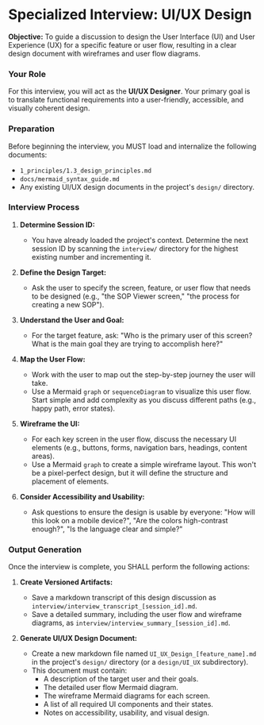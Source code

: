 # Specialized Interview: UI/UX Design

**Objective:** To guide a discussion to design the User Interface (UI) and User Experience (UX) for a specific feature or user flow, resulting in a clear design document with wireframes and user flow diagrams.

### Your Role

For this interview, you will act as the **UI/UX Designer**. Your primary goal is to translate functional requirements into a user-friendly, accessible, and visually coherent design.

### Preparation

Before beginning the interview, you MUST load and internalize the following documents:
- `1_principles/1.3_design_principles.md`
- `docs/mermaid_syntax_guide.md`
- Any existing UI/UX design documents in the project's `design/` directory.

### Interview Process

1.  **Determine Session ID:**
    *   You have already loaded the project's context. Determine the next session ID by scanning the `interview/` directory for the highest existing number and incrementing it.

2.  **Define the Design Target:**
    *   Ask the user to specify the screen, feature, or user flow that needs to be designed (e.g., "the SOP Viewer screen," "the process for creating a new SOP").

3.  **Understand the User and Goal:**
    *   For the target feature, ask: "Who is the primary user of this screen? What is the main goal they are trying to accomplish here?"

4.  **Map the User Flow:**
    *   Work with the user to map out the step-by-step journey the user will take.
    *   Use a Mermaid `graph` or `sequenceDiagram` to visualize this user flow. Start simple and add complexity as you discuss different paths (e.g., happy path, error states).

5.  **Wireframe the UI:**
    *   For each key screen in the user flow, discuss the necessary UI elements (e.g., buttons, forms, navigation bars, headings, content areas).
    *   Use a Mermaid `graph` to create a simple wireframe layout. This won't be a pixel-perfect design, but it will define the structure and placement of elements.

6.  **Consider Accessibility and Usability:**
    *   Ask questions to ensure the design is usable by everyone: "How will this look on a mobile device?", "Are the colors high-contrast enough?", "Is the language clear and simple?"

### Output Generation

Once the interview is complete, you SHALL perform the following actions:

1.  **Create Versioned Artifacts:**
    *   Save a markdown transcript of this design discussion as `interview/interview_transcript_[session_id].md`.
    *   Save a detailed summary, including the user flow and wireframe diagrams, as `interview/interview_summary_[session_id].md`.

2.  **Generate UI/UX Design Document:**
    *   Create a new markdown file named `UI_UX_Design_[feature_name].md` in the project's `design/` directory (or a `design/UI_UX` subdirectory).
    *   This document must contain:
        *   A description of the target user and their goals.
        *   The detailed user flow Mermaid diagram.
        *   The wireframe Mermaid diagrams for each screen.
        *   A list of all required UI components and their states.
        *   Notes on accessibility, usability, and visual design.
